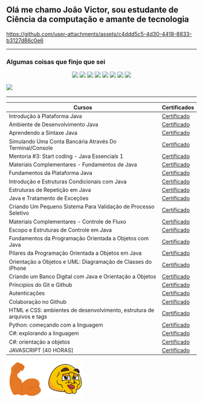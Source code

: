 <h2>Olá me chamo João Victor, sou estudante de Ciência da computação e amante de tecnologia</h2>

https://github.com/user-attachments/assets/c4ddd5c5-4d30-4418-8833-b3127d86c0e6

-----------------------
<h3>Algumas coisas que finjo que sei</h3>
<p align= "center">
<img src="https://cdn.jsdelivr.net/gh/devicons/devicon@latest/icons/python/python-original.svg" width="100px" />
<img src="https://cdn.jsdelivr.net/gh/devicons/devicon@latest/icons/javascript/javascript-original.svg" width="100px" />
<img src="https://cdn.jsdelivr.net/gh/devicons/devicon@latest/icons/html5/html5-original.svg" width="100px" />
<img src="https://cdn.jsdelivr.net/gh/devicons/devicon@latest/icons/css3/css3-original.svg" width="100px" />
<img src="https://cdn.jsdelivr.net/gh/devicons/devicon@latest/icons/git/git-original.svg" width="100px" />
<img src="https://cdn.jsdelivr.net/gh/devicons/devicon@latest/icons/github/github-original.svg" width="100px" />
<img src="https://cdn.jsdelivr.net/gh/devicons/devicon@latest/icons/react/react-original.svg" width="100px" />
<img src="https://cdn.jsdelivr.net/gh/devicons/devicon@latest/icons/firebase/firebase-original.svg" width="100px" />
<p>

![](https://media1.giphy.com/media/v1.Y2lkPTc5MGI3NjExMnNsZHhkYTl0MzRlM2UxdGZpeHFvazdneDJueXB6ZnJienYzdG5kYSZlcD12MV9pbnRlcm5hbF9naWZfYnlfaWQmY3Q9Zw/eCqFYAVjjDksg/giphy.gif)

-----------------------
|Cursos | Certificados |
|-------|--------------|
|Introdução à Plataforma Java | [Certificado](https://www.dio.me/certificate/19AD8EA2/share)
|Ambiente de Desenvolvimento Java |[Certificado](https://www.dio.me/certificate/B9AB6EA0/share)
|Aprendendo a Sintaxe Java |[Certificado](https://www.dio.me/certificate/62D00302/share)
|Simulando Uma Conta Bancária Através Do Terminal/Console |[Certificado](https://www.dio.me/certificate/8283A5A1/share)
|Mentoria #3: Start coding - Java Essencials 1 |[Certificado](https://www.dio.me/certificate/3A540145/share)
|Materiais Complementares - Fundamentos de Java |[Certificado](https://www.dio.me/certificate/16A15BB9/share)
|Fundamentos da Plataforma Java |[Certificado](https://www.dio.me/certificate/C7F7714D/share)
|Introdução e Estruturas Condicionais com Java |[Certificado](https://www.dio.me/certificate/4E41A880/share)
|Estruturas de Repetição em Java |[Certificado](https://www.dio.me/certificate/F2021DFA/share)
|Java e Tratamento de Exceções |[Certificado](https://www.dio.me/certificate/BA39D040/share)
|Criando Um Pequeno Sistema Para Validação de Processo Seletivo |[Certificado](https://www.dio.me/certificate/F0AB39B0/share)
|Materiais Complementares - Controle de Fluxo |[Certificado](https://www.dio.me/certificate/8055623D/share)
|Escopo e Estruturas de Controle em Java |[Certificado](https://www.dio.me/certificate/246634B7/share)
|Fundamentos da Programação Orientada a Objetos com Java |[Certificado](https://www.dio.me/certificate/381BDB57/share)
|Pilares da Programação Orientada a Objetos em Java |[Certificado](https://www.dio.me/certificate/C0F6F48A/share)
|Orientação a Objetos e UML: Diagramação de Classes do iPhone |[Certificado](https://www.dio.me/certificate/33618757/share)
|Criando um Banco Digital com Java e Orientação a Objetos |[Certificado](https://www.dio.me/certificate/3380B1D3/share)
|Príncipios do Git e Github |[Certificado](https://www.dio.me/certificate/HB4CFF0I/share)
|Autenticações |[Certificado](https://www.dio.me/certificate/CJQ9KZGH/share)
|Colaboração no Github |[Certificado](https://www.dio.me/certificate/GOYZTZDO/share)
|HTML e CSS: ambientes de desenvolvimento, estrutura de arquivos e tags |[Certificado](https://cursos.alura.com.br/certificate/3d9e93a5-0312-4d85-8b99-6e696fe50574?lang)
|Python: começando com a linguagem |[Certificado](https://cursos.alura.com.br/certificate/5877d727-f5ba-4030-8a76-253ad32b3a09?lang)
|C#: explorando a linguagem |[Certificado](https://cursos.alura.com.br/certificate/8a71c567-cd2e-4cef-835a-6ef4a163ad50?lang)
|C#: orientação a objetos |[Certificado](https://cursos.alura.com.br/certificate/016150b8-33d5-4f8d-8f11-51cb5e310f10?lang)
|JAVASCRIPT [40 HORAS] |[Certificado](https://www.cursoemvideo.com/certificates/certificado/?course_id=27745&cert-nonce=33fbf9a734)

<img src= 'image-2.png' width='100px'> <img src= 'image-1.png' width='100px'> 
